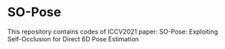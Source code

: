 # SO-Pose
This repository contains codes of ICCV2021 paper: SO-Pose: Exploiting Self-Occlusion for Direct 6D Pose Estimation
